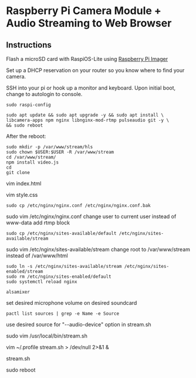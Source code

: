 # Raspberry Pi Camera Module + Audio Streaming to Web Browser

## Instructions

Flash a microSD card with RaspiOS-Lite using [Raspberry Pi Imager](https://www.raspberrypi.com/software/)

Set up a DHCP reservation on your router so you know where to find your camera.

SSH into your pi or hook up a monitor and keyboard. Upon initial boot, change to autologin to console.

```
sudo raspi-config
```
```
sudo apt update && sudo apt upgrade -y && sudo apt install \
libcamera-apps npm nginx libnginx-mod-rtmp pulseaudio git -y \
&& sudo reboot
```

After the reboot:
```
sudo mkdir -p /var/www/stream/hls
sudo chown $USER:$USER -R /var/www/stream
cd /var/www/stream/
npm install video.js
cd
git clone 
```

vim index.html

vim style.css

```
sudo cp /etc/nginx/nginx.conf /etc/nginx/nginx.conf.bak
```

sudo vim /etc/nginx/nginx.conf
  change user to current user instead of www-data
  add rtmp block

```
sudo cp /etc/nginx/sites-available/default /etc/nginx/sites-available/stream
```

sudo vim /etc/nginx/sites-available/stream
  change root to /var/www/stream instead of /var/www/html

```
sudo ln -s /etc/nginx/sites-available/stream /etc/nginx/sites-enabled/stream
sudo rm /etc/nginx/sites-enabled/default
sudo systemctl reload nginx
```

```
alsamixer
```
  set desired microphone volume on desired soundcard

```
pactl list sources | grep -e Name -e Source
```

use desired source for "--audio-device" option in stream.sh

sudo vim /usr/local/bin/stream.sh

vim ~/.profile
  stream.sh > /dev/null 2>&1 &

stream.sh

sudo reboot
